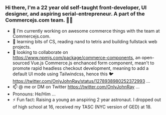 ### Hi there, I'm a 22 year old self-taught front-developer, UI designer, and aspiring serial-entrepreneur. A part of the Commercejs.com team. 👋🏽



- 🔭 I’m currently working on awesome commerce things with the team at Commercejs.com.
- 🌱 learning bits of CS, reading nand to tetris and building fullstack web projects.
- 👯 looking to collaborate on https://www.npmjs.com/package/commerce-components, an open-sourced Vue.js Commerce.js enchanced form component, mean't to promote rapid headless checkout development, meaning to add a default UI mode using Tailwindcss, hence this 🐦 https://twitter.com/OnlyJohnRay/status/1278938980252372993  ...
- 📫 @ me or DM on Twitter https://twitter.com/OnlyJohnRay ...
-  Pronouns: He/Him ...
- ⚡ Fun fact: Raising a young an anspiring 2 year astronaut. I dropped out of high school at 16, received my TASC (NYC version of GED) at 18.

